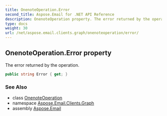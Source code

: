 ```yaml
---
title: OnenoteOperation.Error
second_title: Aspose.Email for .NET API Reference
description: OnenoteOperation property. The error returned by the operation
type: docs
weight: 30
url: /net/aspose.email.clients.graph/onenoteoperation/error/
---
```

## OnenoteOperation.Error property

The error returned by the operation.

```csharp
public string Error { get; }
```

### See Also

* class [OnenoteOperation](../)
* namespace [Aspose.Email.Clients.Graph](../../onenoteoperation/)
* assembly [Aspose.Email](../../../)


